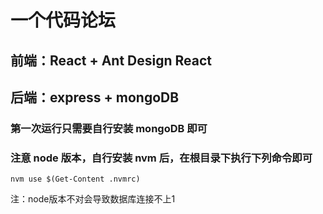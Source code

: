 # 一个代码论坛

## 前端：React + Ant Design React
## 后端：express + mongoDB

### 第一次运行只需要自行安装 mongoDB 即可

### 注意 node 版本，自行安装 nvm 后，在根目录下执行下列命令即可
```shell
nvm use $(Get-Content .nvmrc)
```
注：node版本不对会导致数据库连接不上1